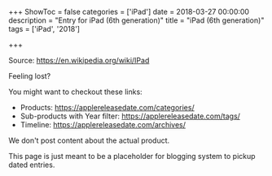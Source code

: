 +++
ShowToc = false
categories = ['iPad']
date = 2018-03-27 00:00:00
description = "Entry for iPad (6th generation)"
title = "iPad (6th generation)"
tags = ['iPad', '2018']

+++

Source: https://en.wikipedia.org/wiki/IPad

Feeling lost?

You might want to checkout these links:
- Products: https://applereleasedate.com/categories/
- Sub-products with Year filter: https://applereleasedate.com/tags/
- Timeline: https://applereleasedate.com/archives/

We don't post content about the actual product. 



This page is just meant to be a placeholder for blogging system to pickup dated entries. 


